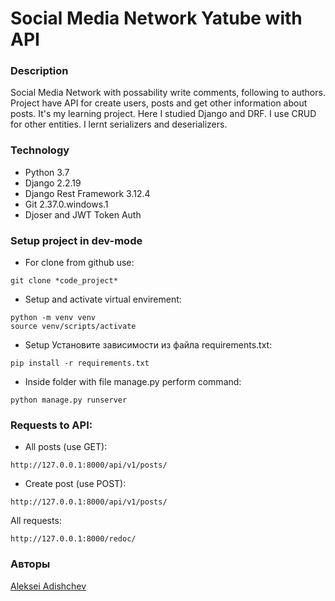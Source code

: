 # Social Media Network Yatube with API
### Description
Social Media Network with possability write comments, following to authors. Project have API for create users, posts and get other information about posts.
It's my learning project. Here I studied Django and DRF. I use CRUD for other entities. I lernt serializers and deserializers.
### Technology
- Python 3.7
- Django 2.2.19
- Django Rest Framework 3.12.4
- Git 2.37.0.windows.1
- Djoser and JWT Token Auth
### Setup project in dev-mode
- For clone from github use:
```
git clone *code_project*
```
- Setup and activate virtual envirement:
```
python -m venv venv
source venv/scripts/activate
```
- Setup Установите зависимости из файла requirements.txt:
```
pip install -r requirements.txt
``` 
- Inside folder with file manage.py perform command:
```
python manage.py runserver
```
### Requests to API:
- All posts (use GET):
```
http://127.0.0.1:8000/api/v1/posts/
```
- Create post (use POST):
```
http://127.0.0.1:8000/api/v1/posts/
```
All requests:
```
http://127.0.0.1:8000/redoc/
```
### Авторы
[Aleksei Adishchev](https://github.com/alexeyadi/)
